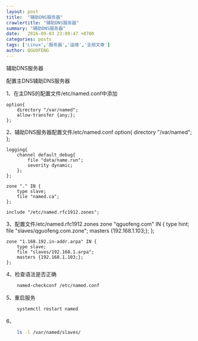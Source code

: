 ```yaml
---
layout: post
title:  "辅助DNS服务器"
crawlertitle: "辅助DNS服务器"
summary: "辅助DNS服务器"
date:   2016-09-03 23:09:47 +0700
categories: posts
tags: ['Linux','服务器','运维','全部文章']
author: QGUOFENG
---
```

辅助DNS服务器

配置主DNS辅助DNS服务器

1、在主DNS的配置文件/etc/named.conf中添加
<!--more-->
	option{
		directory "/var/named";
		allow-transfer {any;};
	};
2、辅助DNS服务器配置文件/etc/named.conf
	option{
		directory "/var/named";
	};
	
	logging{
		channel default_debug{
			file "data/name.run";
			severity dynamic;
		};
	};

	zone "." IN {
		type slave;
		file "named.ca";
	};

	include "/etc/named.rfc1912.zones";
3、配置文件/etc/named.rfc1912.zones
	zone "qguofeng.com" IN {
		type hint;
		file "slaves/qguofeng.com.zone";
		masters {192.168.1.103;};
	};

	zone "1.168.192.in-addr.arpa" IN {
		type slave;
		file "slaves/192.168.1.arpa";
		masters {192.168.1.103;};
	};
4、检查语法是否正确
```bash
	named-checkconf /etc/named.conf	
```
5、重启服务
```bash
	systemctl restart named
```
6、
```bash
	ls -l /var/named/slaves/
```


